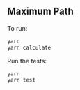 ## Maximum Path

To run:

```bash
yarn
yarn calculate
```

Run the tests:

```bash
yarn
yarn test
```
